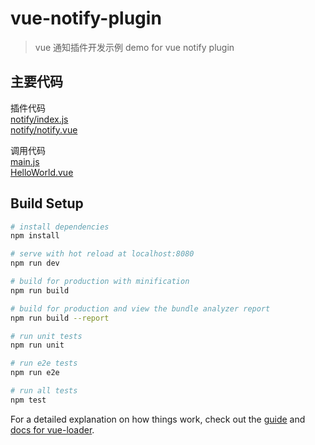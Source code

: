 # vue-notify-plugin

> vue 通知插件开发示例   demo for vue notify plugin

## 主要代码

插件代码  
[notify/index.js](https://github.com/dodobelieve/vue-notify-plugin/blob/master/src/components/shared/notify/index.js)  
[notify/notify.vue](https://github.com/dodobelieve/vue-notify-plugin/blob/master/src/components/shared/notify/notify.vue)  

调用代码  
[main.js](https://github.com/dodobelieve/vue-notify-plugin/blob/master/src/main.js)  
[HelloWorld.vue](https://github.com/dodobelieve/vue-notify-plugin/blob/master/src/components/HelloWorld.vue)  


## Build Setup

``` bash
# install dependencies
npm install

# serve with hot reload at localhost:8080
npm run dev

# build for production with minification
npm run build

# build for production and view the bundle analyzer report
npm run build --report

# run unit tests
npm run unit

# run e2e tests
npm run e2e

# run all tests
npm test
```

For a detailed explanation on how things work, check out the [guide](http://vuejs-templates.github.io/webpack/) and [docs for vue-loader](http://vuejs.github.io/vue-loader).
